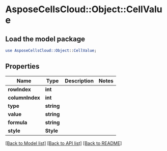 # AsposeCellsCloud::Object::CellValue 

## Load the model package
```perl
use AsposeCellsCloud::Object::CellValue;
```

## Properties
Name | Type | Description | Notes
------------ | ------------- | ------------- | -------------
**rowIndex** | **int** |  |
**columnIndex** | **int** |  |
**type** | **string** |  |
**value** | **string** |  |
**formula** | **string** |  |
**style** | **Style** |  |  

[[Back to Model list]](../README.md#documentation-for-models) [[Back to API list]](../README.md#documentation-for-api-endpoints) [[Back to README]](../README.md)

